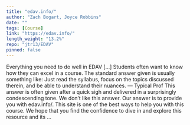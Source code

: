 ```yaml
---
title: "edav.info/"
author: "Zach Bogart, Joyce Robbins"
date: ""
tags: [Course]
link: "https://edav.info/"
length_weight: "13.2%"
repo: "jtr13/EDAV"
pinned: false
---
```


Everything you need to do well in EDAV [...] Students often want to know how they can excel in a course. The standard answer given is usually something like: Just read the syllabus, focus on the topics discussed therein, and be able to understand their nuances. — Typical Prof This answer is often given after a quick sigh and delivered in a surprisingly condescending tone. We don’t like this answer. Our answer is to provide you with edav.info/. This site is one of the best ways to help you with this course. We hope that you find the confidence to dive in and explore this resource and its ...
